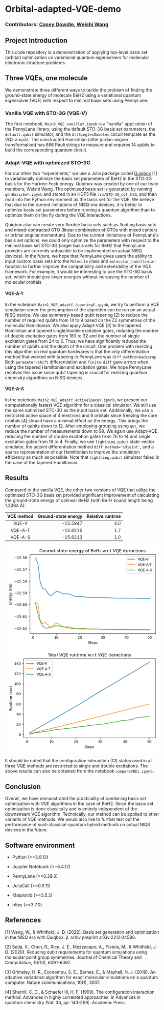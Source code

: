# Orbital-adapted-VQE-demo

### Contributors: [Casey Dowdle](https://github.com/CaseyLeeDowdle), [Weishi Wang](https://github.com/frankwswang)

## Project Introduction

This code repository is a demonstration of applying top-level basis set (orbital) optimization on variational quantum eigensolvers for molecular electronic structure problems.

## Three VQEs, one molecule

We demonstrate three different ways to tackle the problem of finding the ground-state energy of molecule BeH2 using a variational quantum eigensolver (VQE) with respect to minimal basis sets using PennyLane. 

### Vanilla VQE with STO-3G (VQE-V)

The first notebook, `Main0_VQE_vanillaY.ipynb` is a "vanilla" application of the PennyLane library, using the default STO-3G basis set parameters, the `default.qubit` simulator, and the `AllSinglesDoubles` circuit template as the VQE ansatz. The constructed Hamilotian (after jordan-wigner transformation) has 666 Pauli strings to measure and requires 14 qubits to build the corresponding quantum circuit.

### Adapt-VQE with optimized STO-3G

For our other two "experiments," we use a Julia package called [Quiqbox](https://github.com/frankwswang/Quiqbox.jl) [1] to variationally optimize the basis set parameters of BeH2 in the STO-3G basis for the Hartree-Fock energy. Quiqbox was created by one of our team members, Weishi Wang. The optimized basis set is generated by running `genBasisSet.ipynb` and stored in an HDF5 file `lib/STO-3G_opt.h5G`, and then read into the Python environment as the basis set for the VQE. We believe that due to the current limitations of NISQ-era devices, it is better to optimize basis set parameters before running a quantum algorithm than to optimize them on the fly during the VQE interactions.

Quiqbox also can create very flexible basis sets such as floating basis sets and mixed-contracted GTO (linear combination of GTOs with mixed centers or orbital angular momentum). Due to the current limitations of PennyLane's basis set options, we could only optimize the parameters with respect to the minimal basis set STO-3G (larger basis sets for BeH2 that PennyLane provides are currently unfeasible to be implemented on actual NISQ devices). In the future, we hope that PennyLane gives users the ability to input custom basis sets into the `Molecule` class and `molecular_hamiltonian` function to further improve the compatibility and extensibility of the VQE framework. For example, it would be interesting to use the STO-6G basis set, which should give lower energies without increasing the number of molecular orbitals.

#### VQE-A-T

In the notebook `Main1_VQE_adaptY_taperingY.ipynb`, we try to perform a VQE simulation under the presumption of the algorithm can be run on an actual NISQ device. We use symmetry-based qubit tapering [2] to reduce the number of required qubits from 14 to 9 based on the Z2 symmetries of the molecular Hamiltonian. We also apply Adapt-VQE [3] to the tapered Hamilotian and tapered single/double excitation gates, reducing the number of double excitation gates from 180 to 32 and the number of single excitation gates from 24 to 6. Thus, we have significantly reduced the number of qubits and the depth of the circuit. One problem with realizing this algorithm on real quantum hardwares is that the only differentiation method that worked with tapering in PennyLane was `diff_method=backprop`. Both `parameter-shift` differentiation and `finite-diff` gave errors when using the tapered Hamiltonian and excitation gates. We hope PennyLane resolves this issue since qubit tapering is crucial for realizing quantum chemistry algorithms on NISQ devices.

#### VQE-A-S

In the notebook `Main2_VQE_adaptY_activeSpaceY.ipynb`, we present our computationally fastest VQE algorithm for a classical simulator. We still use the same optimized STO-3G as the input basis set. Additionally, we use a restricted active space of 4 electrons and 6 orbitals since freezing the core orbitals [4] should have a minimal effect on the energy. This brings the number of qubits down to 12. After employing grouping using `qwc`, we reduce the number of measurements down to 99. We again use Adapt-VQE, reducing the number of double excitation gates from 76 to 14 and single excitation gates from 16 to 4. Finally, we use `lightning.qubit` state-vector simulator, the adjoint differentiation method `diff_method='adjoint'`, and a sparse representation of our Hamiltonian to improve the simulation efficiency as much as possible. Note that `lightning.qubit` simulator failed in the case of the tapered Hamiltonian.

## Results

Compared to the vanilla VQE, the other two versions of VQE that utilize the optimized STO-3G basis set provided significant improvement of calculating the ground-state energy of colinear BeH2 (with Be-H bound length being 1.3264 Å):

| VQE method | Ground-state energy | Relative runtime |
| :---:      | ---:                | ---:             | 
|VQE-V       | -15.5947            | 4.0              |
|VQE-A-T     | -15.6215            | 1.7              |
|VQE-A-S     | -15.6213            | 1.0              |

![](plots/energy.png)
![](plots/runtime.png)

It should be noted that the configuration interaction (CI) states used in all three VQE methods are restricted to single and double excitations. The above results can also be obtained from the notebook `compareVQEs.ipynb`.

## Conclusion

Overall, we have demonstrated the practicality of combining basis set optimization with VQE algorithms in the case of BeH2. Since the basis set optimization is done classically and is entirely independent of the downstream VQE algorithm. Technically, our method can be applied to other variants of VQE methods. We would also like to further test out the performance of such classical-quantum hybrid methods on actual NIQS devices in the future.

## Software environment

* Python (>=3.9.13)

* Jupyter Notebook (>=6.4.12)

* PennyLane (>=0.28.0)

* JuliaCall (>=0.9.11)

* Matplotlib (>=3.5.2)

* h5py (>=3.7.0)

## References

[1] Wang, W., & Whitfield, J. D. (2022). Basis set generation and optimization in the NISQ era with Quiqbox. jl. arXiv preprint arXiv:2212.04586.

[2] Setia, K., Chen, R., Rice, J. E., Mezzacapo, A., Pistoia, M., & Whitfield, J. D. (2020). Reducing qubit requirements for quantum simulations using molecular point group symmetries. Journal of Chemical Theory and Computation, 16(10), 6091-6097.

[3] Grimsley, H. R., Economou, S. E., Barnes, E., & Mayhall, N. J. (2019). An adaptive variational algorithm for exact molecular simulations on a quantum computer. Nature communications, 10(1), 3007.

[4] Sherrill, C. D., & Schaefer III, H. F. (1999). The configuration interaction method: Advances in highly correlated approaches. In Advances in quantum chemistry (Vol. 34, pp. 143-269). Academic Press.